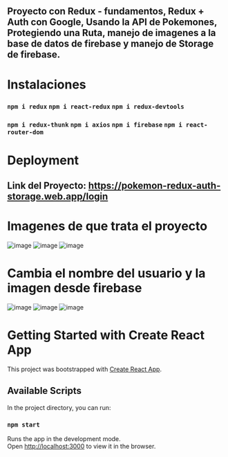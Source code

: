 ## Proyecto con Redux - fundamentos, Redux + Auth con Google, Usando la API de Pokemones, Protegiendo una Ruta, manejo de imagenes a la base de datos de firebase y manejo de Storage de firebase.

# Instalaciones
### `npm i redux`  `npm i react-redux` `npm i redux-devtools`
### `npm i redux-thunk` `npm i axios` `npm i firebase` `npm i react-router-dom`

# Deployment
## Link del Proyecto: https://pokemon-redux-auth-storage.web.app/login

# Imagenes de que trata el proyecto
![image](https://user-images.githubusercontent.com/46203192/112895682-a6a31100-909a-11eb-9ce0-73db688d289d.png)
![image](https://user-images.githubusercontent.com/46203192/112895926-fb468c00-909a-11eb-9abb-cea340e38c9a.png)
![image](https://user-images.githubusercontent.com/46203192/113070492-e859b780-917f-11eb-9819-4cd530bc8f23.png)

# Cambia el nombre del usuario y la imagen desde firebase
![image](https://user-images.githubusercontent.com/46203192/113070684-66b65980-9180-11eb-9e9d-99f68b23297d.png)
![image](https://user-images.githubusercontent.com/46203192/113070720-7a61c000-9180-11eb-8bd5-9e4c2fd6babf.png)
![image](https://user-images.githubusercontent.com/46203192/113070757-91a0ad80-9180-11eb-920c-263b5592fbe3.png)




# Getting Started with Create React App

This project was bootstrapped with [Create React App](https://github.com/facebook/create-react-app).

## Available Scripts

In the project directory, you can run:

### `npm start`

Runs the app in the development mode.\
Open [http://localhost:3000](http://localhost:3000) to view it in the browser.
